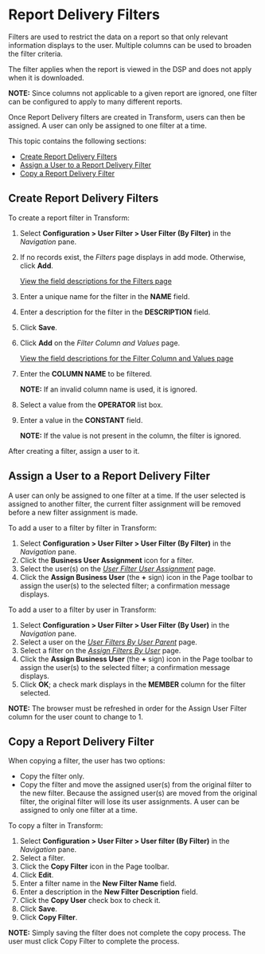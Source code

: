 # Report Delivery Filters

Filters are used to restrict the data on a report so that only relevant
information displays to the user. Multiple columns can be used to
broaden the filter criteria.

The filter applies when the report is viewed in the DSP and does not
apply when it is downloaded.

**NOTE:** Since columns not applicable to a given report are ignored,
one filter can be configured to apply to many different reports.

Once Report Delivery filters are created in Transform, users can then be
assigned. A user can only be assigned to one filter at a time.

This topic contains the following sections:

  - [Create Report Delivery Filters](#Create_Report_Delivery_Filters)
  - [Assign a User to a Report Delivery
    Filter](#Assign_a_User_to_a_Report_Delivery_Filter)
  - [Copy a Report Delivery
Filter](#Copy_a_Report_Delivery_Filter)

## <span id="Create_Report_Delivery_Filters"></span>Create Report Delivery Filters

To create a report filter in Transform:

1.  Select **Configuration \> User Filter \> User Filter (By Filter)**
    in the *Navigation* pane.

2.  If no records exist, the *Filters* page displays in add mode.
    Otherwise, click **Add**.
    
    [View the field descriptions for the Filters
    page](../Page_Desc/Filters.htm)

3.  Enter a unique name for the filter in the **NAME** field.

4.  Enter a description for the filter in the **DESCRIPTION** field.

5.  Click **Save**.

6.  Click **Add** on the *Filter Column and Values* page.
    
    [View the field descriptions for the Filter Column and Values
    page](../Page_Desc/Filter_Column_and_Values.htm)

7.  Enter the **COLUMN NAME** to be filtered.
    
    **NOTE:** If an invalid column name is used, it is ignored.

8.  Select a value from the **OPERATOR** list box.

9.  Enter a value in the **CONSTANT** field.
    
    **NOTE:** If the value is not present in the column, the filter is
    ignored.

After creating a filter, assign a user to
it.

## <span id="Assign_a_User_to_a_Report_Delivery_Filter"></span>Assign a User to a Report Delivery Filter

A user can only be assigned to one filter at a time. If the user
selected is assigned to another filter, the current filter assignment
will be removed before a new filter assignment is made.

To add a user to a filter by filter in Transform:

1.  Select **Configuration \> User Filter \> User Filter (By Filter)**
    in the *Navigation* pane.
2.  Click the **Business User Assignment** icon for a filter.
3.  Select the user(s) on the *[User Filter User
    Assignment](../Page_Desc/User_Filter_User_Assignment.htm)* page.
4.  Click the **Assign Business User** (the **+** sign) icon in the Page
    toolbar to assign the user(s) to the selected filter; a confirmation
    message displays.

To add a user to a filter by user in Transform:

1.  Select **Configuration \> User Filter \> User Filter (By User)** in
    the *Navigation* pane.
2.  Select a user on the *[User Filters By User
    Parent](../Page_Desc/User_Filters_By_User_Parent.htm)* page.
3.  Select a filter on the *[Assign Filters By
    User](../Page_Desc/Assign_Filters_By_User.htm)* page.
4.  Click the **Assign Business User** (the **+** sign) icon in the Page
    toolbar to assign the user(s) to the selected filter; a confirmation
    message displays.
5.  Click **OK**; a check mark displays in the **MEMBER** column for the
    filter selected.

**NOTE:** The browser must be refreshed in order for the Assign User
Filter column for the user count to change to
1.

## <span id="Copy_a_Report_Delivery_Filter"></span>Copy a Report Delivery Filter

When copying a filter, the user has two options:

  - Copy the filter only.
  - Copy the filter and move the assigned user(s) from the original
    filter to the new filter. Because the assigned user(s) are moved
    from the original filter, the original filter will lose its user
    assignments. A user can be assigned to only one filter at a time.

To copy a filter in Transform:

1.  Select **Configuration \> User Filter \> User filter (By Filter)**
    in the *Navigation* pane.
2.  Select a filter.
3.  Click the **Copy Filter** icon in the Page toolbar.
4.  Click **Edit**.
5.  Enter a filter name in the **New Filter Name** field.
6.  Enter a description in the **New Filter Description** field.
7.  Click the **Copy User** check box to check it.
8.  Click **Save**.
9.  Click **Copy Filter**.

**NOTE:** Simply saving the filter does not complete the copy process.
The user must click Copy Filter to complete the process.
